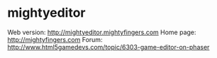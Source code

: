 mightyeditor
============
Web version: http://mightyeditor.mightyfingers.com
Home page: http://mightyfingers.com
Forum: http://www.html5gamedevs.com/topic/6303-game-editor-on-phaser
